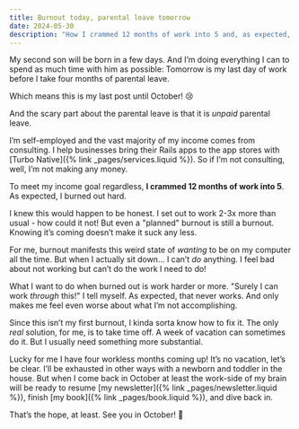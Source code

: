 ```yaml
---
title: Burnout today, parental leave tomorrow
date: 2024-05-30
description: "How I crammed 12 months of work into 5 and, as expected, burned out hard."
---
```


My second son will be born in a few days. And I’m doing everything I can to spend as much time with him as possible: Tomorrow is my last day of work before I take four months of parental leave.

Which means this is my last post until October! 😢

And the scary part about the parental leave is that it is *unpaid* parental leave.

I’m self-employed and the vast majority of my income comes from consulting. I help businesses bring their Rails apps to the app stores with [Turbo Native]({% link _pages/services.liquid %}). So if I’m not consulting, well, I’m not making any money.

To meet my income goal regardless, **I crammed 12 months of work into 5**. As expected, I burned out hard.

I knew this would happen to be honest. I set out to work 2-3x more than usual - how could it not! But even a "planned" burnout is still a burnout. Knowing it’s coming doesn’t make it suck any less.

For me, burnout manifests this weird state of *wanting* to be on my computer all the time. But when I actually sit down... I can’t *do* anything. I feel bad about not working but can’t do the work I need to do!

What I want to do when burned out is work harder or more. "Surely I can work *through* this!" I tell myself. As expected, that never works. And only makes me feel even worse about what I’m not accomplishing.

Since this isn’t my first burnout, I kinda sorta know how to fix it. The only *real* solution, for me, is to take time off. A week of vacation can sometimes do it. But I usually need something more substantial.

Lucky for me I have four workless months coming up! It’s no vacation, let’s be clear. I’ll be exhausted in other ways with a newborn and toddler in the house. But when I come back in October at least the work-side of my brain will be ready to resume [my newsletter]({% link _pages/newsletter.liquid %}), finish [my book]({% link _pages/book.liquid %}), and dive back in.

That’s the hope, at least. See you in October! 🙂
